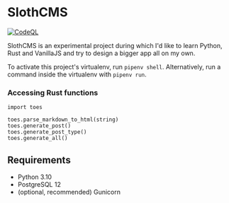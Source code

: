 # SlothCMS

[![CodeQL](https://github.com/xgebi/Sloth/actions/workflows/codeql-analysis.yml/badge.svg)](https://github.com/xgebi/Sloth/actions/workflows/codeql-analysis.yml) 

SlothCMS is an experimental project during which I'd like to learn Python, Rust and VanillaJS and try to design a bigger app all on my own.

To activate this project's virtualenv, run `pipenv shell`.
Alternatively, run a command inside the virtualenv with `pipenv run`.


### Accessing Rust functions

```
import toes

toes.parse_markdown_to_html(string)
toes.generate_post()
toes.generate_post_type()
toes.generate_all()
```


## Requirements
- Python 3.10
- PostgreSQL 12
- (optional, recommended) Gunicorn

